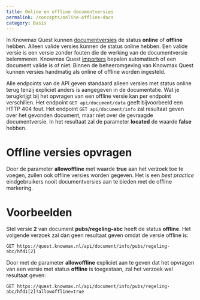 ```yaml
---
title: Online en offline documentversies
permalink: /concepts/online-offline-docs
category: Basis
---
```


In Knowmax Quest kunnen [documentversies](/concepts/document-structure) de status **online** of **offline** hebben. Alleen valide versies kunnen de status online hebben. Een valide versie is een versie zonder fouten die de werking van de documentversie belemmeren. Knowmax Quest [importers](/concepts/importers) bepalen automatisch of een document valide is of niet. Binnen de beheeromgeving van Knowmax Quest kunnen versies handmatig als online of offline worden ingesteld.

Alle endpoints van de API geven standaard alleen versies met status online terug tenzij expliciet anders is aangegeven in de documentatie. Wat je terugkrijgt bij het opvragen van een offline versie kan per endpoint verschillen. Het endpoint ```GET api/document/data``` geeft bijvoorbeeld een HTTP 404 fout. Het endpoint ```GET api/document/info``` zal resultaat geven over het gevonden document, maar niet over de gevraagde documentversie. In het resultaat zal de parameter **located** de waarde **false** hebben.

# Offline versies opvragen
Door de parameter **allowoffline** met waarde **true** aan het verzoek toe te voegen, zullen ook offline versies worden gegeven. Het is een _best practice_ eindgebruikers nooit documentversies aan te bieden met de offline markering.

# Voorbeelden
Stel versie **2** van document **pubs/regeling-abc** heeft de status **offline**. Het volgende verzoek zal dan geen resultaat geven omdat de versie offline is:
```
GET https://quest.knowmax.nl/api/document/info/pubs/regeling-abc/hfd1[2]
```
Door met de parameter **allowoffline** expliciet aan te geven dat het opvragen van een versie met status **offline** is toegestaan, zal het verzoek wel resultaat geven:
```
GET https://quest.knowmax.nl/api/document/info/pubs/regeling-abc/hfd1[2]?allowoffline=true
```